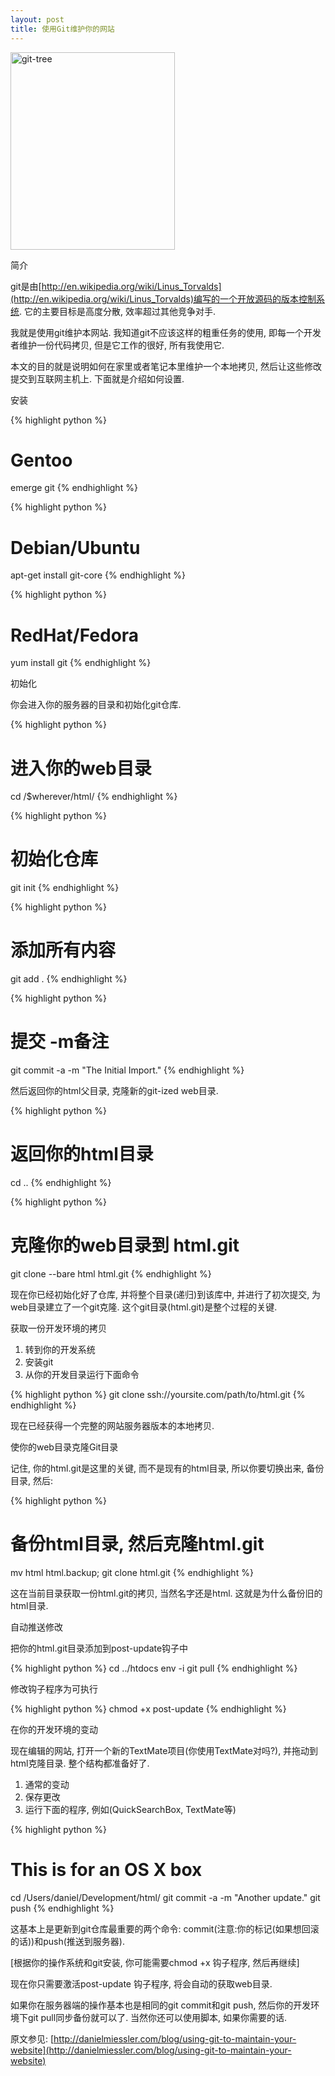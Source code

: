 ```yaml
---
layout: post
title: 使用Git维护你的网站
---
```


<img class="alignnone size-full wp-image-92" title="git-tree" src="http://chenxiaoyu.org/wp-content/uploads/2009/12/git-tree.gif" alt="git-tree" width="263" height="316" />

简介

git是由[http://en.wikipedia.org/wiki/Linus_Torvalds](http://en.wikipedia.org/wiki/Linus_Torvalds)编写的一个开放源码的版本控制系统. 它的主要目标是高度分散, 效率超过其他竞争对手.

我就是使用git维护本网站. 我知道git不应该这样的粗重任务的使用, 即每一个开发者维护一份代码拷贝, 但是它工作的很好, 所有我使用它.

本文的目的就是说明如何在家里或者笔记本里维护一个本地拷贝, 然后让这些修改提交到互联网主机上. 下面就是介绍如何设置.

安装

{% highlight python %}
# Gentoo
emerge git
{% endhighlight %}


{% highlight python %}
# Debian/Ubuntu
apt-get install git-core
{% endhighlight %}


{% highlight python %}
# RedHat/Fedora
yum install git
{% endhighlight %}

初始化

你会进入你的服务器的目录和初始化git仓库.

{% highlight python %}
# 进入你的web目录
cd /$wherever/html/
{% endhighlight %}


{% highlight python %}
# 初始化仓库
git init
{% endhighlight %}


{% highlight python %}
# 添加所有内容
git add .
{% endhighlight %}


{% highlight python %}
# 提交 -m备注
git commit -a -m "The Initial Import."
{% endhighlight %}

然后返回你的html父目录, 克隆新的git-ized web目录.

{% highlight python %}
# 返回你的html目录
cd ..
{% endhighlight %}


{% highlight python %}
# 克隆你的web目录到 html.git
git clone --bare html html.git
{% endhighlight %}

现在你已经初始化好了仓库, 并将整个目录(递归)到该库中, 并进行了初次提交, 为web目录建立了一个git克隆. 这个git目录(html.git)是整个过程的关键.

获取一份开发环境的拷贝

1. 转到你的开发系统
2. 安装git
3. 从你的开发目录运行下面命令

{% highlight python %}
git clone ssh://yoursite.com/path/to/html.git
{% endhighlight %}

现在已经获得一个完整的网站服务器版本的本地拷贝.

使你的web目录克隆Git目录

记住, 你的html.git是这里的关键, 而不是现有的html目录, 所以你要切换出来, 备份目录, 然后:

{% highlight python %}
# 备份html目录, 然后克隆html.git
mv html html.backup; git clone html.git
{% endhighlight %}

这在当前目录获取一份html.git的拷贝, 当然名字还是html. 这就是为什么备份旧的html目录.

自动推送修改

把你的html.git目录添加到post-update钩子中

{% highlight python %}
cd ../htdocs
env -i git pull
{% endhighlight %}

修改钩子程序为可执行

{% highlight python %}
chmod +x post-update
{% endhighlight %}

在你的开发环境的变动 

现在编辑的网站, 打开一个新的TextMate项目(你使用TextMate对吗?), 并拖动到html克隆目录. 整个结构都准备好了.

1. 通常的变动
2. 保存更改
3. 运行下面的程序, 例如(QuickSearchBox, TextMate等)

{% highlight python %}
# This is for an OS X box
cd /Users/daniel/Development/html/
git commit -a -m "Another update."
git push
{% endhighlight %}

这基本上是更新到git仓库最重要的两个命令: commit(注意:你的标记(如果想回滚的话))和push(推送到服务器).

[根据你的操作系统和git安装, 你可能需要chmod +x 钩子程序, 然后再继续]

现在你只需要激活post-update 钩子程序, 将会自动的获取web目录.

如果你在服务器端的操作基本也是相同的git commit和git push, 然后你的开发环境下git pull同步备份就可以了. 当然你还可以使用脚本, 如果你需要的话.

原文参见: [http://danielmiessler.com/blog/using-git-to-maintain-your-website](http://danielmiessler.com/blog/using-git-to-maintain-your-website)

